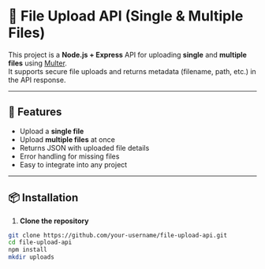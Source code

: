# 📂 File Upload API (Single & Multiple Files)

This project is a **Node.js + Express** API for uploading **single** and **multiple files** using [Multer](https://github.com/expressjs/multer).  
It supports secure file uploads and returns metadata (filename, path, etc.) in the API response.

---

## 🚀 Features
- Upload a **single file**
- Upload **multiple files** at once
- Returns JSON with uploaded file details
- Error handling for missing files
- Easy to integrate into any project

---

## 📦 Installation

1. **Clone the repository**
```bash
git clone https://github.com/your-username/file-upload-api.git
cd file-upload-api
npm install
mkdir uploads
